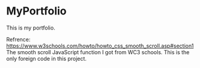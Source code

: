 # MyPortfolio
This is my portfolio. 

Refrence:
https://www.w3schools.com/howto/howto_css_smooth_scroll.asp#section1
The smooth scroll JavaScript function I got from WC3 schools. This is the only foreign code in this project.